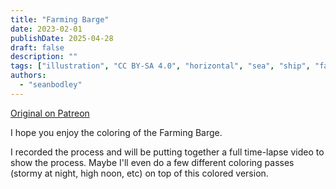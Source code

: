 ```yaml
---
title: "Farming Barge"
date: 2023-02-01
publishDate: 2025-04-28
draft: false
description: ""
tags: ["illustration", "CC BY-SA 4.0", "horizontal", "sea", "ship", "farming", "wind turbine"]
authors:
  - "seanbodley"
---
```


[Original on Patreon](https://www.patreon.com/posts/painted-farming-78049477)

I hope you enjoy the coloring of the Farming Barge. 

I recorded the process and will be putting together a full time-lapse video to show the process. Maybe I'll even do a few different coloring passes (stormy at night, high noon, etc) on top of this colored version.